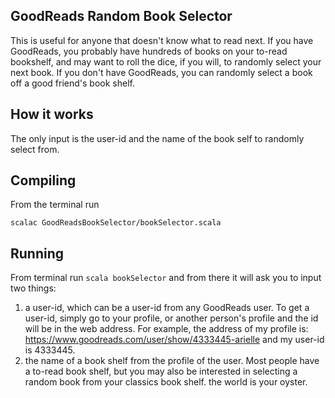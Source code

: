 ## GoodReads Random Book Selector
This is useful for anyone that doesn't know what to read next. If you have GoodReads, you probably have hundreds of books on your to-read bookshelf, and may want to roll the dice, if you will, to randomly select your next book. If you don't have GoodReads, you can randomly select a book off a good friend's book shelf.

## How it works
The only input is the user-id and the name of the book self to randomly select from.

## Compiling
From the terminal run
``` 
scalac GoodReadsBookSelector/bookSelector.scala
```

## Running
From terminal run ` scala bookSelector ` and from there it will ask you to input two things: 
1) a user-id, which can be a user-id from any GoodReads user. To get a user-id, simply go to your profile, or another person's profile and the id will be in the web address. 
For example, the address of my profile is: https://www.goodreads.com/user/show/4333445-arielle and my user-id is 4333445.
2) the name of a book shelf from the profile of the user. Most people have a to-read book shelf, but you may also be interested in selecting a random book from your classics book shelf. the world is your oyster.